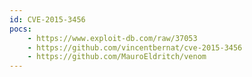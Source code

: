 ```yaml
---
id: CVE-2015-3456
pocs:
    - https://www.exploit-db.com/raw/37053
    - https://github.com/vincentbernat/cve-2015-3456
    - https://github.com/MauroEldritch/venom
---
```

